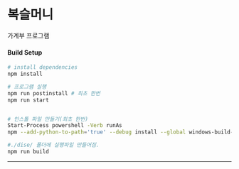 # 복슬머니

가계부 프로그램

#### Build Setup

``` bash
# install dependencies
npm install

# 프로그램 실행
npm run postinstall # 최초 한번
npm run start


# 인스톨 파일 만들기(최초 한번)
Start-Process powershell -Verb runAs
npm --add-python-to-path='true' --debug install --global windows-build-tools

#./dise/ 폴더에 실행파일 만들어짐.
npm run build

```

---
